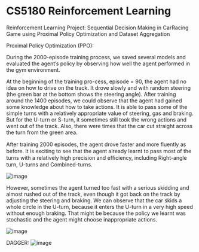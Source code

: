 # CS5180 Reinforcement Learning
Reinforcement Learning Project: Sequential Decision Making in CarRacing Game using Proximal Policy Optimization and Dataset Aggregation

Proximal Policy Optimization (PPO):

During the 2000-episode training process, we saved several models and evaluated the agent’s policy by observing how well the agent performed in the gym environment. 

At the beginning of the training pro-cess, episode = 90, the agent had no idea on how to drive on the track. It drove slowly and with random steering (the green bar at the bottom shows the steering angle). After training around the 1400 episodes, we could observe that the agent had gained some knowledge about how to take actions. It is able to pass some of the simple turns with a relatively appropriate value of steering, gas and braking. But for the U-turn or S-turn, it sometimes still took the wrong actions and went out of the track. Also, there were times that the car cut straight across the turn from the green area.

After training 2000 episodes, the agent drove faster and more ﬂuently as before. It is exciting to see that the agent already learnt to pass most of the turns with a relatively high precision and efﬁciency, including Right-angle turn, U-turns and Combined-turns.


![image](https://github.com/seanxu889/CS5180_RL/blob/master/Demo/PPO.gif)


However, sometimes the agent turned too fast with a serious skidding and almost rushed out of the track, even though it got back on the track by adjusting the steering and braking. We can observe that the car skids a whole circle in the U-turn, because it enters the U-turn in a very high speed without enough braking. That might be because the policy we learnt was stochastic and the agent might choose inappropriate actions.


![image](https://github.com/seanxu889/CS5180_RL/blob/master/Demo/PPO_skidding.gif)

DAGGER:
![image](https://github.com/seanxu889/CS5180_RL/blob/master/Demo/DAGGER.gif)
